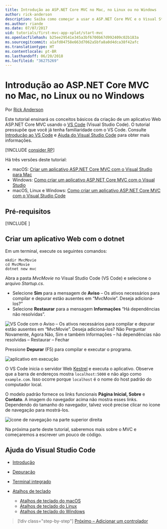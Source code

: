 ```yaml
---
title: Introdução ao ASP.NET Core MVC no Mac, no Linux ou no Windows
author: rick-anderson
description: Saiba como começar a usar o ASP.NET Core MVC e o Visual Studio Code no Windows, no Linux e no macOS
ms.author: riande
ms.date: 07/07/2017
uid: tutorials/first-mvc-app-xplat/start-mvc
ms.openlocfilehash: b25ee29541e345a3bf6700b67d992409c02b183a
ms.sourcegitcommit: a1afd04758e663d7062a5bfa8a0d4dca38f42afc
ms.translationtype: HT
ms.contentlocale: pt-BR
ms.lasthandoff: 06/20/2018
ms.locfileid: "36275269"
---
```

# <a name="introduction-to-aspnet-core-mvc-on-macos-linux-or-windows"></a>Introdução ao ASP.NET Core MVC no Mac, no Linux ou no Windows

Por [Rick Anderson](https://twitter.com/RickAndMSFT)

Este tutorial ensinará os conceitos básicos da criação de um aplicativo Web ASP.NET Core MVC usando o [VS Code](https://code.visualstudio.com) (Visual Studio Code). O tutorial pressupõe que você já tenha familiaridade com o VS Code. Consulte [Introdução ao VS Code](https://code.visualstudio.com/docs) e [Ajuda do Visual Studio Code](#visual-studio-code-help) para obter mais informações. 

[!INCLUDE [consider RP](../../includes/razor.md)]

Há três versões deste tutorial:

* macOS: [Criar um aplicativo ASP.NET Core MVC com o Visual Studio para Mac](xref:tutorials/first-mvc-app-mac/start-mvc)
* Windows: [Como criar um aplicativo ASP.NET Core MVC com o Visual Studio](xref:tutorials/first-mvc-app/start-mvc)
* macOS, Linux e Windows: [Como criar um aplicativo ASP.NET Core MVC com o Visual Studio Code](xref:tutorials/first-mvc-app-xplat/start-mvc) 

## <a name="prerequisites"></a>Pré-requisitos

[!INCLUDE [](~/includes/net-core-prereqs-vscode.md)]

## <a name="create-a-web-app-with-dotnet"></a>Criar um aplicativo Web com o dotnet

Em um terminal, execute os seguintes comandos:

```console
mkdir MvcMovie
cd MvcMovie
dotnet new mvc
```

Abra a pasta *MvcMovie* no Visual Studio Code (VS Code) e selecione o arquivo *Startup.cs*.

- Selecione **Sim** para a mensagem de **Aviso** – Os ativos necessários para compilar e depurar estão ausentes em “MvcMovie”. Deseja adicioná-los?”
- Selecione **Restaurar** para a mensagem **Informações** “Há dependências não resolvidas”.

![VS Code com o Aviso – Os ativos necessários para compilar e depurar estão ausentes em “MvcMovie”. Deseja adicioná-los? Não Perguntar Novamente, Agora Não, Sim e também Informações – há dependências não resolvidas – Restaurar – Fechar](../web-api-vsc/_static/vsc_restore.png)

Pressione **Depurar** (F5) para compilar e executar o programa.

![aplicativo em execução](../first-mvc-app/start-mvc/_static/1.png)

O VS Code inicia o servidor Web [Kestrel](xref:fundamentals/servers/kestrel) e executa o aplicativo. Observe que a barra de endereços mostra `localhost:5000` e não algo como `example.com`. Isso ocorre porque `localhost` é o nome do host padrão do computador local.

O modelo padrão fornece os links funcionais **Página Inicial, Sobre** e **Contato**. A imagem do navegador acima não mostra esses links. Dependendo do tamanho do navegador, talvez você precise clicar no ícone de navegação para mostrá-los.

![ícone de navegação na parte superior direita](../first-mvc-app/start-mvc/_static/2.png)

Na próxima parte deste tutorial, saberemos mais sobre o MVC e começaremos a escrever um pouco de código.

## <a name="visual-studio-code-help"></a>Ajuda do Visual Studio Code

- [Introdução](https://code.visualstudio.com/docs)
- [Depuração](https://code.visualstudio.com/docs/editor/debugging)
- [Terminal integrado](https://code.visualstudio.com/docs/editor/integrated-terminal)
- [Atalhos de teclado](https://code.visualstudio.com/docs/getstarted/keybindings#_keyboard-shortcuts-reference)

  - [Atalhos de teclado do macOS](https://code.visualstudio.com/shortcuts/keyboard-shortcuts-macos.pdf)
  - [Atalhos de teclado do Linux](https://code.visualstudio.com/shortcuts/keyboard-shortcuts-linux.pdf)
  - [Atalhos de teclado do Windows](https://code.visualstudio.com/shortcuts/keyboard-shortcuts-windows.pdf)

> [!div class="step-by-step"]
> [Próximo – Adicionar um controlador](adding-controller.md)

